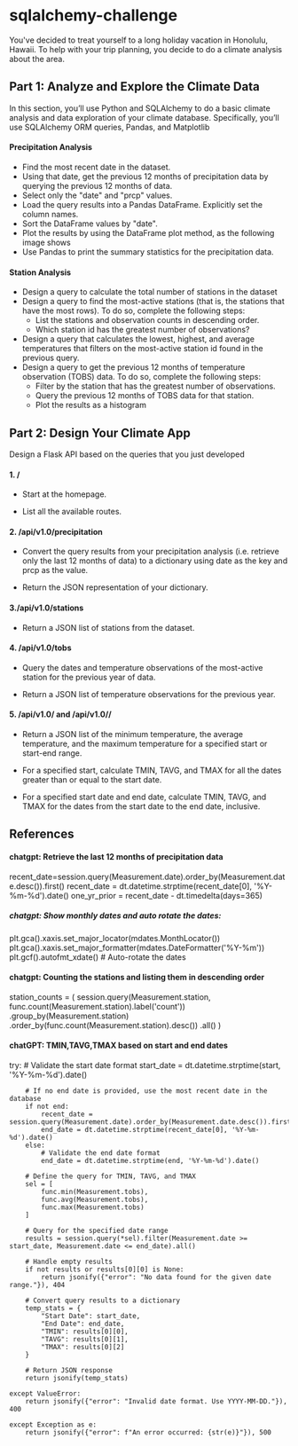 # sqlalchemy-challenge
You've decided to treat yourself to a long holiday vacation in Honolulu, Hawaii. To help with your trip planning, you decide to do a climate analysis about the area.

## Part 1: Analyze and Explore the Climate Data

In this section, you’ll use Python and SQLAlchemy to do a basic climate analysis and data exploration of your climate database. Specifically, you’ll use SQLAlchemy ORM queries, Pandas, and Matplotlib

#### Precipitation Analysis
- Find the most recent date in the dataset.
- Using that date, get the previous 12 months of precipitation data by querying the previous 12 months of data.
- Select only the "date" and "prcp" values.
- Load the query results into a Pandas DataFrame. Explicitly set the column names.
- Sort the DataFrame values by "date".
- Plot the results by using the DataFrame plot method, as the following image shows
- Use Pandas to print the summary statistics for the precipitation data.

#### Station Analysis
- Design a query to calculate the total number of stations in the dataset
- Design a query to find the most-active stations (that is, the stations that have the most rows). To do so, complete the following steps:
    - List the stations and observation counts in descending order.
    - Which station id has the greatest number of observations?
- Design a query that calculates the lowest, highest, and average temperatures that filters on the most-active station id found in the previous query.
- Design a query to get the previous 12 months of temperature observation (TOBS) data. To do so, complete the following steps:
    - Filter by the station that has the greatest number of observations.
    - Query the previous 12 months of TOBS data for that station.
    - Plot the results as a histogram

## Part 2: Design Your Climate App
Design a Flask API based on the queries that you just developed

#### 1. /

- Start at the homepage.

- List all the available routes.

#### 2. /api/v1.0/precipitation

- Convert the query results from your precipitation analysis (i.e. retrieve only the last 12 months of data) to a dictionary using date as the key and prcp as the value.

- Return the JSON representation of your dictionary.

#### 3./api/v1.0/stations

- Return a JSON list of stations from the dataset.

#### 4. /api/v1.0/tobs

- Query the dates and temperature observations of the most-active station for the previous year of data.

- Return a JSON list of temperature observations for the previous year.

#### 5. /api/v1.0/<start> and /api/v1.0/<start>/<end>

- Return a JSON list of the minimum temperature, the average temperature, and the maximum temperature for a specified start or start-end range.

- For a specified start, calculate TMIN, TAVG, and TMAX for all the dates greater than or equal to the start date.

- For a specified start date and end date, calculate TMIN, TAVG, and TMAX for the dates from the start date to the end date, inclusive.

## References
#### chatgpt: Retrieve the last 12 months of precipitation data
recent_date=session.query(Measurement.date).order_by(Measurement.date.desc()).first()
recent_date = dt.datetime.strptime(recent_date[0], '%Y-%m-%d').date()
one_yr_prior = recent_date - dt.timedelta(days=365)

##### chatgpt: Show monthly dates and auto rotate the dates: 
plt.gca().xaxis.set_major_locator(mdates.MonthLocator())
plt.gca().xaxis.set_major_formatter(mdates.DateFormatter('%Y-%m'))
plt.gcf().autofmt_xdate()  # Auto-rotate the dates

#### chatgpt: Counting the stations and listing them in descending order
station_counts = (
    session.query(Measurement.station, func.count(Measurement.station).label('count'))
    .group_by(Measurement.station)
    .order_by(func.count(Measurement.station).desc())
    .all()
)
#### chatGPT: TMIN,TAVG,TMAX based on start and end dates 
try:
        # Validate the start date format
        start_date = dt.datetime.strptime(start, '%Y-%m-%d').date()

        # If no end date is provided, use the most recent date in the database
        if not end:
            recent_date = session.query(Measurement.date).order_by(Measurement.date.desc()).first()
            end_date = dt.datetime.strptime(recent_date[0], '%Y-%m-%d').date()
        else:
            # Validate the end date format
            end_date = dt.datetime.strptime(end, '%Y-%m-%d').date()

        # Define the query for TMIN, TAVG, and TMAX
        sel = [
            func.min(Measurement.tobs),
            func.avg(Measurement.tobs),
            func.max(Measurement.tobs)
        ]

        # Query for the specified date range
        results = session.query(*sel).filter(Measurement.date >= start_date, Measurement.date <= end_date).all()

        # Handle empty results
        if not results or results[0][0] is None:
            return jsonify({"error": "No data found for the given date range."}), 404

        # Convert query results to a dictionary
        temp_stats = {
            "Start Date": start_date,
            "End Date": end_date,
            "TMIN": results[0][0],
            "TAVG": results[0][1],
            "TMAX": results[0][2]
        }

        # Return JSON response
        return jsonify(temp_stats)

    except ValueError:
        return jsonify({"error": "Invalid date format. Use YYYY-MM-DD."}), 400

    except Exception as e:
        return jsonify({"error": f"An error occurred: {str(e)}"}), 500